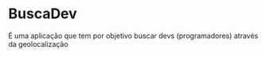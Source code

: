 # BuscaDev

É uma aplicação que tem por objetivo buscar devs (programadores) através da geolocalização
